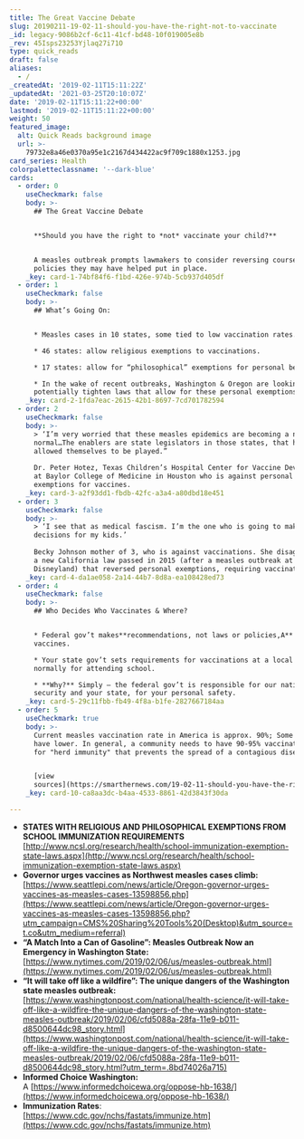 ```yaml
---
title: The Great Vaccine Debate
slug: 20190211-19-02-11-should-you-have-the-right-not-to-vaccinate
_id: legacy-9086b2cf-6c11-41cf-bd48-10f019005e8b
_rev: 45Isps23253Yjlaq27i71O
type: quick_reads
draft: false
aliases:
  - /
_createdAt: '2019-02-11T15:11:22Z'
_updatedAt: '2021-03-25T20:10:07Z'
date: '2019-02-11T15:11:22+00:00'
lastmod: '2019-02-11T15:11:22+00:00'
weight: 50
featured_image:
  alt: Quick Reads background image
  url: >-
    79732e8a46e0370a95e1c2167d434422ac9f709c1880x1253.jpg
card_series: Health
colorpaletteclassname: '--dark-blue'
cards:
  - order: 0
    useCheckmark: false
    body: >-
      ## The Great Vaccine Debate


      **Should you have the right to *not* vaccinate your child?**


      A measles outbreak prompts lawmakers to consider reversing course on
      policies they may have helped put in place.
    _key: card-1-74bf84f6-f1bd-426e-974b-5cb937d405df
  - order: 1
    useCheckmark: false
    body: >-
      ## What’s Going On:


      * Measles cases in 10 states, some tied to low vaccination rates.

      * 46 states: allow religious exemptions to vaccinations.

      * 17 states: allow for “philosophical” exemptions for personal beliefs.

      * In the wake of recent outbreaks, Washington & Oregon are looking to
      potentially tighten laws that allow for these personal exemptions.
    _key: card-2-1fda7eac-2615-42b1-8697-7cd701782594
  - order: 2
    useCheckmark: false
    body: >-
      > ‘I’m very worried that these measles epidemics are becoming a new
      normal…The enablers are state legislators in those states, that have
      allowed themselves to be played.”  
        
      Dr. Peter Hotez, Texas Children’s Hospital Center for Vaccine Development
      at Baylor College of Medicine in Houston who is against personal
      exemptions for vaccines.
    _key: card-3-a2f93dd1-fbdb-42fc-a3a4-a80dbd18e451
  - order: 3
    useCheckmark: false
    body: >-
      > ‘I see that as medical fascism. I’m the one who is going to make medical
      decisions for my kids.’  
        
      Becky Johnson mother of 3, who is against vaccinations. She disagrees with
      a new California law passed in 2015 (after a measles outbreak at
      Disneyland) that reversed personal exemptions, requiring vaccinations.
    _key: card-4-da1ae058-2a14-44b7-8d8a-ea108428ed73
  - order: 4
    useCheckmark: false
    body: >-
      ## Who Decides Who Vaccinates & Where?


      * Federal gov’t makes**recommendations, not laws or policies,A** re:
      vaccines.

      * Your state gov’t sets requirements for vaccinations at a local level,
      normally for attending school.

      * **Why?** Simply – the federal gov’t is responsible for our national
      security and your state, for your personal safety.
    _key: card-5-29c11fbb-fb49-4f8a-b1fe-2827667184aa
  - order: 5
    useCheckmark: true
    body: >-
      Current measles vaccination rate in America is approx. 90%; Some states
      have lower. In general, a community needs to have 90-95% vaccination rates
      for "herd immunity" that prevents the spread of a contagious disease.


      [view
      sources](https://smarthernews.com/19-02-11-should-you-have-the-right-not-to-vaccinate/)
    _key: card-10-ca8aa3dc-b4aa-4533-8861-42d3843f30da

---
```

* **STATES WITH RELIGIOUS AND PHILOSOPHICAL EXEMPTIONS FROM SCHOOL IMMUNIZATION REQUIREMENTS**  
[http://www.ncsl.org/research/health/school-immunization-exemption-state-laws.aspx](http://www.ncsl.org/research/health/school-immunization-exemption-state-laws.aspx)
* **Governor urges vaccines as Northwest measles cases climb:**  
[https://www.seattlepi.com/news/article/Oregon-governor-urges-vaccines-as-measles-cases-13598856.php](https://www.seattlepi.com/news/article/Oregon-governor-urges-vaccines-as-measles-cases-13598856.php?utm_campaign=CMS%20Sharing%20Tools%20(Desktop)&utm_source=t.co&utm_medium=referral)
* **“A Match Into a Can of Gasoline”: Measles Outbreak Now an Emergency in Washington State:**  
[https://www.nytimes.com/2019/02/06/us/measles-outbreak.html](https://www.nytimes.com/2019/02/06/us/measles-outbreak.html)
* **“It will take off like a wildfire”: The unique dangers of the Washington state measles outbreak:**  
[https://www.washingtonpost.com/national/health-science/it-will-take-off-like-a-wildfire-the-unique-dangers-of-the-washington-state-measles-outbreak/2019/02/06/cfd5088a-28fa-11e9-b011-d8500644dc98_story.html](https://www.washingtonpost.com/national/health-science/it-will-take-off-like-a-wildfire-the-unique-dangers-of-the-washington-state-measles-outbreak/2019/02/06/cfd5088a-28fa-11e9-b011-d8500644dc98_story.html?utm_term=.8bd74026a715)
* **Informed Choice Washington:**  
A [https://www.informedchoicewa.org/oppose-hb-1638/](https://www.informedchoicewa.org/oppose-hb-1638/)
* **Immunization Rates**:  
[https://www.cdc.gov/nchs/fastats/immunize.htm](https://www.cdc.gov/nchs/fastats/immunize.htm)